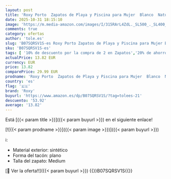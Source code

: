 ```yaml
---
layout: post
title: 'Roxy Porto  Zapatos de Playa y Piscina para Mujer  Blanco  Natural Nat   37 EU'
date: 2025-10-31 18:15:10
image: 'https://m.media-amazon.com/images/I/315RArL4ZdL._SL500_._SL400_.jpg'
comments: true
category: ofertas
author: 'tole.es'
slug: 'B07SQRSV1S-es Roxy Porto Zapatos de Playa y Piscina para Mujer Blanco...'
sku: 'B07SQRSV1S-es'
tags: [ '10% de descuento por la compra de 2 en Zapatos','20% de ahorro en calzado','20% de ahorro en moda','Arborist Merchandising Root','Buenos precios en moda','Calzado deportivo para mujer','Moda','Moda Mujer','PDAY23 vijayapv_Hally Hansen +3','Prime Student -10% adicional en una selección de Moda','Sandalias de piscina para mujer','Self Service','Shoes','Special Features Stores','Top Brands Fashion Selection','Top Brands Fashion Womens Footwear','Women Top Brands Bestsellers','Zapatillas deportivas y de moda para mujer','Zapatos para mujer','Zapatos: -10% adicional en una selección de Moda','c8538d25-3af9-48d3-aeff-5f3ce5572a36_0','c8538d25-3af9-48d3-aeff-5f3ce5572a36_1201','c8538d25-3af9-48d3-aeff-5f3ce5572a36_2001','c8538d25-3af9-48d3-aeff-5f3ce5572a36_2101','c8538d25-3af9-48d3-aeff-5f3ce5572a36_4801','c8538d25-3af9-48d3-aeff-5f3ce5572a36_7601','c8538d25-3af9-48d3-aeff-5f3ce5572a36_8301','roxy','zapatos','🇪🇸', ]
actualPrice: 13.82 EUR
currency: EUR
price: 13.82
comparePrice: 29.99 EUR
prodname: 'Roxy Porto  Zapatos de Playa y Piscina para Mujer  Blanco  Natural Nat   37 EU'
country: 'es'
flag: '🇪🇸'
brand: 'Roxy'
buyurl: 'https://www.amazon.es/dp/B07SQRSV1S/?tag=tolees-21'
descuento: '53.92'
average: '13.82'
---
```


Está [{{< param title >}}]({{< param buyurl >}}) en el siguiente enlace!

[![{{< param prodname >}}]({{< param image >}})]({{< param buyurl >}})

ℹ️:

- Material exterior: sintético
- Forma del tacón: plano
- Talla del zapato: Medium

[🛒 Ver la oferta!!]({{< param buyurl >}})
{{<world>}}B07SQRSV1S{{</world>}}
